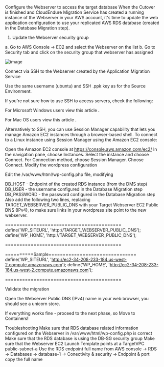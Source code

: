 Configure the Webserver to access the target database
When the Cutover is finished and CloudEndure Migration Service has created a running instance of the Webserver in your AWS account, it's time to update the web application configuration to use your replicated AWS RDS database (created in the Database Migration step).
1. Update the Webserver security group

a. Go to AWS Console -> EC2 and select the Webserver on the list
b. Go to Security tab and click on the security group that webserver has assigned

![image](https://user-images.githubusercontent.com/86204106/224885299-737741a3-5742-40c4-a4f7-8e14c7a34de1.png)


Connect via SSH to the Webserver created by the Application Migration Service

Use the same username (ubuntu) and SSH .ppk key as for the Source Environment.

If you're not sure how to use SSH to access servers, check the following:

For Microsoft Windows users view this article .

For Mac OS users view this article .

Alternatively to SSH, you can use Session Manager capability that lets you manage Amazon EC2 instances through a browser-based shell. To connect to a Linux instance using Session Manager using the Amazon EC2 console:

Open the Amazon EC2 console at https://console.aws.amazon.com/ec2/ 
In the navigation pane, choose Instances.
Select the instance and choose Connect.
For Connection method, choose Session Manager.
Choose Connect.
Modify the wordpress configuration

Edit the /var/www/html/wp-config.php file, modifying

DB_HOST - Endpoint of the created RDS instance (from the DMS step)
DB_USER - the username configured in the Database Migration step
DB_PASSWORD - the password configured in the Database Migration step
Also add the following two lines, replacing TARGET_WEBSERVER_PUBLIC_DNS with your Target Webserver EC2 Public DNS (IPv4), to make sure links in your wordpress site point to the new webserver.


=========================================
define('WP_SITEURL', 'http://TARGET_WEBSERVER_PUBLIC_DNS');        
define('WP_HOME',    'http://TARGET_WEBSERVER_PUBLIC_DNS');

=========================================


==========Sample===============================
define('WP_SITEURL', 'http://ec2-34-208-233-184.us-west-2.compute.amazonaws.com');
define('WP_HOME',    'http://ec2-34-208-233-184.us-west-2.compute.amazonaws.com');

=========================================


Validate the migration

Open the Webserver Public DNS (IPv4) name in your web browser, you should see a unicorn store.

If everything works fine - proceed to the next phase, so Move to Containers!

Troubleshooting
Make sure that RDS database related information configured on the Webserver in /var/www/html/wp-config.php is correct
Make sure that the RDS database is using the DB-SG security group
Make sure that the Webserver EC2 Launch Template points at a TargetVPC public-subnet-a
Use the RDS endpoint full name from AWS console -> RDS -> Databases -> database-1 -> Conectivity & security -> Endpoint & port copy the full name
